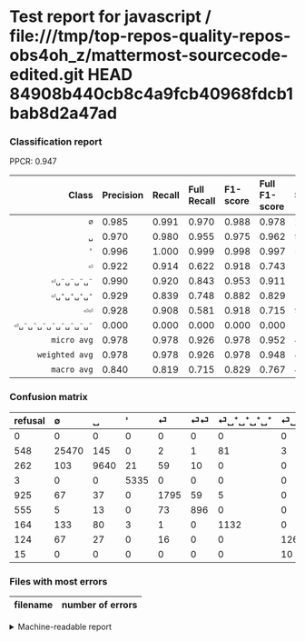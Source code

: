 # Test report for javascript / file:///tmp/top-repos-quality-repos-obs4oh_z/mattermost-sourcecode-edited.git HEAD 84908b440cb8c4a9fcb40968fdcb1bab8d2a47ad

### Classification report

PPCR: 0.947

| Class | Precision | Recall | Full Recall | F1-score | Full F1-score | Support | Full Support | PPCR |
|------:|:----------|:-------|:------------|:---------|:---------|:--------|:-------------|:-----|
| `∅` | 0.985| 0.991| 0.970| 0.988| 0.978| 25702| 26250| 0.979 |
| `␣` | 0.970| 0.980| 0.955| 0.975| 0.962| 9833| 10095| 0.974 |
| `'` | 0.996| 1.000| 0.999| 0.998| 0.997| 5335| 5338| 0.999 |
| `⏎` | 0.922| 0.914| 0.622| 0.918| 0.743| 1963| 2888| 0.680 |
| `⏎␣⁻␣⁻␣⁻␣⁻` | 0.990| 0.920| 0.843| 0.953| 0.911| 1371| 1495| 0.917 |
| `⏎␣⁺␣⁺␣⁺␣⁺` | 0.929| 0.839| 0.748| 0.882| 0.829| 1349| 1513| 0.892 |
| `⏎⏎` | 0.928| 0.908| 0.581| 0.918| 0.715| 987| 1542| 0.640 |
| `⏎␣⁻␣⁻␣⁻␣⁻␣⁻␣⁻␣⁻␣⁻` | 0.000| 0.000| 0.000| 0.000| 0.000| 10| 25| 0.400 |
| `micro avg` | 0.978| 0.978| 0.926| 0.978| 0.952| 46550| 49146| 0.947 |
| `weighted avg` | 0.978| 0.978| 0.926| 0.978| 0.948| 46550| 49146| 0.947 |
| `macro avg` | 0.840| 0.819| 0.715| 0.829| 0.767| 46550| 49146| 0.947 |

### Confusion matrix

|refusal|  ∅| ␣| '| ⏎| ⏎⏎| ⏎␣⁺␣⁺␣⁺␣⁺| ⏎␣⁻␣⁻␣⁻␣⁻| ⏎␣⁻␣⁻␣⁻␣⁻␣⁻␣⁻␣⁻␣⁻| 
|:---|:---|:---|:---|:---|:---|:---|:---|:---|
|0 |0 |0 |0 |0 |0 |0 |0 |0 |
|548 |25470 |145 |0 |2 |1 |81 |3 |0 |
|262 |103 |9640 |21 |59 |10 |0 |0 |0 |
|3 |0 |0 |5335 |0 |0 |0 |0 |0 |
|925 |67 |37 |0 |1795 |59 |5 |0 |0 |
|555 |5 |13 |0 |73 |896 |0 |0 |0 |
|164 |133 |80 |3 |1 |0 |1132 |0 |0 |
|124 |67 |27 |0 |16 |0 |0 |1261 |0 |
|15 |0 |0 |0 |0 |0 |0 |10 |0 |

### Files with most errors

| filename | number of errors|
|:----:|:-----|

<details>
    <summary>Machine-readable report</summary>
```json
{
  "cl_report": {"\u0027": {"f1-score": 0.9977557508883486, "precision": 0.9955215525284568, "recall": 1.0, "support": 5335}, "macro avg": {"f1-score": 0.8290456506429607, "precision": 0.8399706655543574, "recall": 0.819058813271689, "support": 46550}, "micro avg": {"f1-score": 0.9780665950590762, "precision": 0.9780665950590762, "recall": 0.9780665950590762, "support": 46550}, "weighted avg": {"f1-score": 0.9777591209484384, "precision": 0.9776887887282462, "recall": 0.9780665950590762, "support": 46550}, "\u2205": {"f1-score": 0.9882243389528004, "precision": 0.9854904236796286, "recall": 0.9909734650999922, "support": 25702}, "\u23ce": {"f1-score": 0.9183934510104887, "precision": 0.9224049331963001, "recall": 0.9144167091186959, "support": 1963}, "\u23ce\u23ce": {"f1-score": 0.9175627240143368, "precision": 0.927536231884058, "recall": 0.9078014184397163, "support": 987}, "\u23ce\u2423\u207a\u2423\u207a\u2423\u207a\u2423\u207a": {"f1-score": 0.8819633813790416, "precision": 0.9293924466338259, "recall": 0.8391401037805782, "support": 1349}, "\u23ce\u2423\u207b\u2423\u207b\u2423\u207b\u2423\u207b": {"f1-score": 0.9534971644612477, "precision": 0.9897959183673469, "recall": 0.9197665937272064, "support": 1371}, "\u23ce\u2423\u207b\u2423\u207b\u2423\u207b\u2423\u207b\u2423\u207b\u2423\u207b\u2423\u207b\u2423\u207b": {"f1-score": 0.0, "precision": 0.0, "recall": 0.0, "support": 10}, "\u2423": {"f1-score": 0.9749683944374209, "precision": 0.9696238181452425, "recall": 0.9803722160073223, "support": 9833}},
  "cl_report_full": {"\u0027": {"f1-score": 0.9974759278302329, "precision": 0.9955215525284568, "recall": 0.9994379917572125, "support": 5338}, "macro avg": {"f1-score": 0.7668116271929868, "precision": 0.8399706655543574, "recall": 0.7148641897705068, "support": 49146}, "micro avg": {"f1-score": 0.9515340244106337, "precision": 0.9780665950590762, "recall": 0.926402962601229, "support": 49146}, "weighted avg": {"f1-score": 0.9475570423711207, "precision": 0.9756979632018002, "recall": 0.926402962601229, "support": 49146}, "\u2205": {"f1-score": 0.9778289663115461, "precision": 0.9854904236796286, "recall": 0.9702857142857143, "support": 26250}, "\u23ce": {"f1-score": 0.7426561853537443, "precision": 0.9224049331963001, "recall": 0.6215373961218836, "support": 2888}, "\u23ce\u23ce": {"f1-score": 0.7145135566188198, "precision": 0.927536231884058, "recall": 0.5810635538261998, "support": 1542}, "\u23ce\u2423\u207a\u2423\u207a\u2423\u207a\u2423\u207a": {"f1-score": 0.8290003661662394, "precision": 0.9293924466338259, "recall": 0.7481824190350297, "support": 1513}, "\u23ce\u2423\u207b\u2423\u207b\u2423\u207b\u2423\u207b": {"f1-score": 0.9107981220657276, "precision": 0.9897959183673469, "recall": 0.8434782608695652, "support": 1495}, "\u23ce\u2423\u207b\u2423\u207b\u2423\u207b\u2423\u207b\u2423\u207b\u2423\u207b\u2423\u207b\u2423\u207b": {"f1-score": 0.0, "precision": 0.0, "recall": 0.0, "support": 25}, "\u2423": {"f1-score": 0.9622198931975845, "precision": 0.9696238181452425, "recall": 0.9549281822684498, "support": 10095}},
  "ppcr": 0.9471777967688113
}
```
</details>
